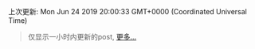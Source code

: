 
  
 上次更新: Mon Jun 24 2019 20:00:33 GMT+0000 (Coordinated Universal Time) 

 > 仅显示一小时内更新的post, [更多...](screenshots/)
  